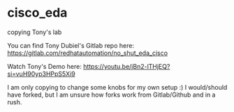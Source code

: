 # cisco_eda
copying Tony's lab

You can find Tony Dubiel's Gitlab repo here: https://gitlab.com/redhatautomation/no_shut_eda_cisco

Watch Tony's Demo here: https://youtu.be/jBn2-lTHjEQ?si=vuH90yp3HPpS5Xi9

I am only copying to change some knobs for my own setup :)  I would/should have forked, but I am unsure how forks work from Gitlab/Github and in a rush.